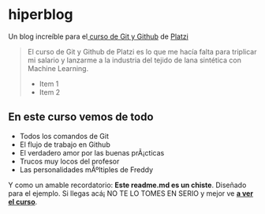 # hiperblog
Un blog increí­ble para el[ curso de Git y Github](https://platzi.com/cursos/git-github/ " curso de Git y Github") de [Platzi](https://platzi.com/ "Platzi")
> El curso de Git y Github de Platzi es lo que me hacía falta para triplicar mi salario y lanzarme a la industria del tejido de lana sintética con Machine Learning.
> - Item 1
> - Item 2

## En este curso vemos de todo
* Todos los comandos de Git
* El flujo de trabajo en Github
* El verdadero amor por las buenas prÃ¡cticas
* Trucos muy locos del profesor
* Las personalidades mÃºltiples de Freddy

Y como un amable recordatorio: **Este readme.md es un chiste**.  Diseñado para el ejemplo. Si llegas acá¡ NO TE LO TOMES EN SERIO y mejor ve [**a ver el curso**](https://platzi.com/cursos/git-github/ "a ver el curso").